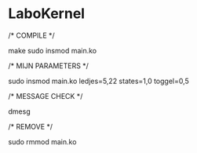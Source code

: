 # LaboKernel

/* COMPILE */

make
sudo insmod main.ko


/* MIJN PARAMETERS */

sudo insmod main.ko ledjes=5,22 states=1,0 toggel=0,5


/* MESSAGE CHECK */

dmesg


/* REMOVE */

sudo rmmod main.ko
